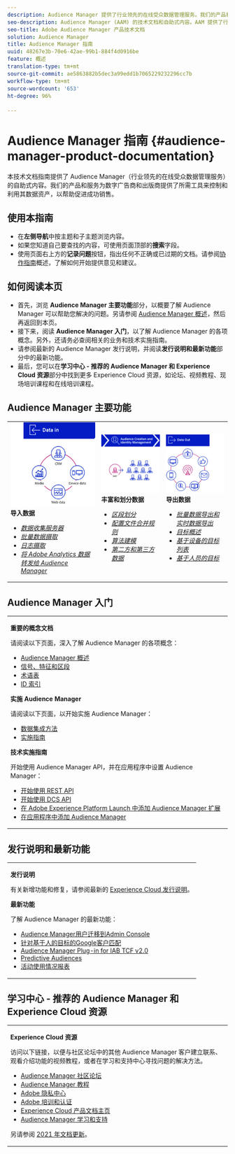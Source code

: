 ```yaml
---
description: Audience Manager 提供了行业领先的在线受众数据管理服务。我们的产品和服务为数字广告商和出版商提供了所需工具来控制和利用其数据资产，以帮助促进成功销售。
seo-description: Audience Manager (AAM) 的技术文档和自助式内容。AAM 提供了行业领先的在线受众数据管理服务，并为数字广告商和出版商提供了所需工具来控制和利用其数据资产，以帮助促进成功销售。
seo-title: Adobe Audience Manager 产品技术文档
solution: Audience Manager
title: Audience Manager 指南
uuid: 48267e3b-70e6-42ae-99b1-884f4d0916be
feature: 概述
translation-type: tm+mt
source-git-commit: ae5863882b5dec3a99edd1b7065229232296cc7b
workflow-type: tm+mt
source-wordcount: '653'
ht-degree: 96%

---
```




# Audience Manager 指南 {#audience-manager-product-documentation}

本技术文档指南提供了 Audience Manager（行业领先的在线受众数据管理服务）的自助式内容。我们的产品和服务为数字广告商和出版商提供了所需工具来控制和利用其数据资产，以帮助促进成功销售。

## 使用本指南

* 在&#x200B;**左侧导航**&#x200B;中按主题和子主题浏览内容。
* 如果您知道自己要查找的内容，可使用页面顶部的&#x200B;**搜索**&#x200B;字段。
* 使用页面右上方的&#x200B;**记录问题**&#x200B;按钮，指出任何不正确或已过期的文档。请参阅[协作指南](https://docs.adobe.com/content/help/en/contributor/contributor-guide/introduction.html)概述，了解如何开始提供意见和建议。

## 如何阅读本页

* 首先，浏览 **Audience Manager 主要功能**&#x200B;部分，以概要了解 Audience Manager 可以帮助您解决的问题。另请参阅 [Audience Manager 概述](/help/using/overview/aam-overview.md)，然后再返回到本页。
* 接下来，阅读 **Audience Manager 入门**，以了解 Audience Manager 的各项概念。另外，还请务必查阅相关的业务和技术实施指南。
* 请参阅最新的 Audience Manager 发行说明，并阅读&#x200B;**发行说明和最新功能**&#x200B;部分中的最新功能。
* 最后，您可以在&#x200B;**学习中心 - 推荐的 Audience Manager 和 Experience Cloud 资源**&#x200B;部分中找到更多 Experience Cloud 资源，如论坛、视频教程、现场培训课程和在线培训课程。

## Audience Manager 主要功能

<table style="table-layout:fixed">
   <td>
      <img alt="数据输入" src="/help/using/overview/assets/data-in.png"/>
      <div>
         <b>导入数据</b>
      </div>
      <p>
         <em><ul><li><a href="/help/using/api/dcs-intro/dcs-api-reference/dcs-api-reference-overview.md">数据收集服务器</a></li><li><a href="/help/using/integration/sending-audience-data/batch-data-transfer-explained/batch-data-transfer-overview.md">批量数据摄取</a></li><li><a href="/help/using/reporting/audience-optimization-reports/metadata-files-intro/metadata-files-intro.md">日志摄取</a></li><li><a href="/help/using/integration/integration-other-solutions/audience-management-module.md">将 Adobe Analytics 数据转发给 Audience Manager</a></li></ul></em>
      <p>
   </td>
   <td>
      <img alt="丰富和划分数据" src="/help/using/overview/assets/enrich-segment.png"/>
      <div>
         <b>丰富和划分数据</b>
      </div>
      <p>
       <em><ul><li><a href="/help/using/features/segments/segments-purpose.md">区段划分</a></li><li><a href="/help/using/features/profile-merge-rules/merge-rules-overview.md">配置文件合并规则</a></li><li><a href="/help/using/features/algorithmic-models/understanding-models.md">算法建模</a></li><li><a href="/help/using/overview/data-types-collected.md">第二方和第三方数据</a></li></ul></em>
      <p>
   </td>
   <td>
      <img alt="数据输出" src="/help/using/overview/assets/data-out.png"/>
      </a>
      <div>
         <b>导出数据</b>
      </div>
      <p>
      <p>
         <em><ul><li><a href="/help/using/integration/receiving-audience-data/receiving-audience-data-overview.md">批量数据导出和实时数据导出</a></li><li><a href="/help/using/features/destinations/destinations.md">目标概述</a></li><li><a href="/help/using/features/destinations/device-based-destinations-list.md">基于设备的目标列表</a></li><li><a href="/help/using/features/destinations/people-based-destinations-overview.md">基于人员的目标</a></li></ul></em> 
      <p>
      <p>
   </td>
</table>


## Audience Manager 入门

<table> 
 <tbody> 
  <tr> 
   <td colname="col1"> <p><b>重要的概念文档</b></p>
   <p>请阅读以下页面，深入了解 Audience Manager 的各项概念： 
   <ul><li><a href="/help/using/overview/aam-overview.md"> Audience Manager 概述</a></li><li><a href="/help/using/reference/signal-trait-segment.md">信号、特征和区段</a></li><li><a href="/help/using/reference/aam-glossary.md"> 术语表</a> </li><li><a href="/help/using/reference/ids-in-aam.md">ID 索引</a></li></ul></p>

<p><b>实施 Audience Manager</b></p>
   <p> 请阅读以下页面，以开始实施 Audience Manager：
     <ul>
     <li><a href="/help/using/integration/data-integration-methods.md">数据集成方法</a></li>
     <li><a href="/help/using/integration/implement-audience-manager.md">实施指南</a></li>
     </ul> </p>

<p> <b>技术实施指南</b> </p> <p>开始使用 Audience Manager API，并在应用程序中设置 Audience Manager：</p> <p> 
     <ul id="ul_47C012F6AB3E4B73BA357027F4D15369">
     <li><a href="/help/using/api/rest-api-main/aam-api-getting-started.md">开始使用 REST API</a></li>
     <li><a href="/help/using/api/dcs-intro/dcs-event-calls/dcs-event-calls.md">开始使用 DCS API</a></li>
     <li><a href="https://docs.adobe.com/content/help/zh-Hans/launch/using/extensions-ref/adobe-extension/adobe-audience-manager-extension.html">在 Adobe Experience Platform Launch 中添加 Audience Manager 扩展</a></li>
    <li><a href="https://aep-sdks.gitbook.io/docs/using-mobile-extensions/adobe-audience-manager">在应用程序中添加 Audience Manager</a></li>
     </ul> </p>
    </td>

</tr> 
 </tbody> 
</table>

<!--

<table> 
 <tbody> 
  <tr> 
   <td colname="col1"> <p><b>Important Conceptual Documentation</b></p>
   <p>Read the pages below for a deeper understanding of Audience Manager concepts: 
   <ul><li><a href="https://docs.adobe.com/content/help/en/audience-manager/user-guide/overview/aam-overview.html"> Audience Manager Overview</a></li><li><a href="https://docs.adobe.com/help/en/audience-manager/user-guide/reference/aam-glossary.html"> Glossary</a> </li><li><a href="https://docs.adobe.com/content/help/en/audience-manager/user-guide/reference/ids-in-aam.html">Index of IDs</a></li><li><a href="https://docs.adobe.com/help/en/audience-manager/user-guide/reference/signal-trait-segment.html">Signals, Traits, and Segments</a></li></ul></p>
   <br>&nbsp;
   <p><b>Implement Audience Manager</b></p>
   <p> Get started with implementing Audience Manager by reading the pages below:
     <ul>
     <li><a href="https://docs.adobe.com/content/help/en/audience-manager/user-guide/implementation-integration-guides/data-integration-methods.html">Data Integration Methods</a></li>
     <li><a href="https://docs.adobe.com/content/help/en/audience-manager/user-guide/implementation-integration-guides/implement-audience-manager.html">Implementation Guide</a></li>
     </ul> </p>
     <br>&nbsp;
   <p> <b>Technical Implementation Guides</b> </p> <p>Get started with Audience Manager APIs and set up Audience Manager in your app:</p> <p> 
     <ul id="ul_47C012F6AB3E4B73BA357027F4D15369">
     <li><a href="https://docs.adobe.com/content/help/en/audience-manager/user-guide/api-and-sdk-code/rest-apis/aam-api-getting-started.html">Getting Started with REST APIs</a></li>
     <li><a href="https://docs.adobe.com/content/help/en/audience-manager/user-guide/api-and-sdk-code/dcs/dcs-event-calls/dcs-event-calls.html">Get started with the DCS API</a></li>
     <li><a href="https://docs.adobe.com/content/help/en/launch/using/extensions-ref/adobe-extension/adobe-audience-manager-extension.html">Add the Audience Manager extension to Adobe Experience Platform Launch</a></li>
    <li><a href="https://aep-sdks.gitbook.io/docs/using-mobile-extensions/adobe-audience-manager">Add Audience Manager to your app</a></li>
     </ul> </p>
    </td>
   <td colname="col2">  <p> <b>Collaborative Documentation</b> </p>
     <p>We welcome contributions to our documentation from all our readers. See the <a href="https://docs.adobe.com/content/help/en/contributor/contributor-guide/introduction.html">Collaboration Guide Overview</a> to learn how to start contributing.</p>
   <br>&nbsp;
   <p> <b>Release Notes</b> </p> <p> 
     See the latest <a href="https://docs.adobe.com/content/help/en/release-notes/experience-cloud/current.html" format="https" scope="external"> Experience Cloud Release Notes</a> for new features and fixes.</p> <br>&nbsp;
     <p> <b>Experience Cloud Resources</b> </p> <p> 
     <ul id="ul_E30EC96BDC624B5591F0470D430B7F41"> 
      <li id="li_F3A5CCFAE0F247CEB41A03CA8E03106B"><a href="https://forums.adobe.com/community/experience-cloud/analytics-cloud/audience-manager" format="https" scope="external"> Audience Manager Community Forums</a> </li>
      <li><a href="https://docs.adobe.com/content/help/en/audience-manager-learn/tutorials/overview.html" format="http" scope="external"> Audience Manager Tutorials</a> </li> 
      <li id="li_1737D63307024F26B1F967621613A5AC"><a href="https://www.adobe.com/privacy.html" format="http" scope="external"> Adobe Privacy Center</a> </li>  
      <li id="li_1938F7044F544481A6CC0F45CC22B80A"> <a href="https://helpx.adobe.com/learning.html?promoid=KAUDK" scope="external" format="http"> Adobe Training and Certifications</a> </li> 
      <li id="li_C71459E0D1464C05B8B9387C43541F17"> <a href="https://helpx.adobe.com/support/experience-cloud.html" scope="external" format="https">Experience Cloud Product Documentation Home</a> </li> 
      <li id="li_0DB1997FEB87484EBC07E03FD40AA39F"><a href="https://helpx.adobe.com/support/audience-manager.html" format="https" scope="external"> Audience Manager Learn &amp; Support</a> </li> 
     </ul> </p> 
     <br>&nbsp;
     <p>See also, <a href="https://docs.adobe.com/content/help/en/audience-manager/user-guide/documentation-updates/docs-2020.html"> 2020 Documentation Updates</a>. </p> </td>
  </tr> 
 </tbody> 
</table>

-->

## 发行说明和最新功能

<table> 
 <tbody> 
  <tr> 
   <td> <p> <b>发行说明</b> </p> <p> 
     有关新增功能和修复，请参阅最新的 <a href="https://docs.adobe.com/content/help/zh-Hans/release-notes/experience-cloud/current.html" format="https" scope="external">Experience Cloud 发行说明</a>。</p> 
     <p> <b>最新功能</b> </p> <p> 
     了解 Audience Manager 的最新功能：</p>
     <p><ul><li><a href="/help/using/docs-updates/docs-2021.md">Audience Manager用户迁移到Admin Console</a></li><li><a href="/help/using/features/destinations/people-based-destinations-prerequisites.md">针对基于人的目标的Google客户匹配</a></li><li><a href="/help/using/overview/data-security-and-privacy/aam-iab-plugin.md">Audience Manager Plug-in for IAB TCF v2.0</a></li><li><a href="/help/using/features/algorithmic-models/predictive-audiences.md">Predictive Audiences</a></li><li><a href="/help/using/features/administration/activity-usage-reporting.md">活动使用情况报表</a></li>
     </ul></p>
    </td>
  </tr> 
 </tbody> 
</table>

<!--

**Release Notes**

See the latest [Experience Cloud Release Notes](https://docs.adobe.com/content/help/en/release-notes/experience-cloud/current.html) for new features and fixes.

<br>&nbsp;

**Latest features**

Read about the latest Audience Manager features:
* [Activity Usage Reporting](https://docs.adobe.com/content/help/en/audience-manager/user-guide/features/administration/activity-usage-reporting.html)
* [California Consumer Privacy Act (CCPA) Support and Privacy Documentation Overhaul](https://docs.adobe.com/content/help/en/audience-manager/user-guide/overview/data-privacy/data-privacy.html)
* [Intelligent Recommendations for Audience Marketplace Data, powered by Adobe Sensei](https://docs.adobe.com/content/help/en/audience-manager/user-guide/features/segments/trait-recommendations.html)
* [Profile Merge Rules Enhancements](https://docs.adobe.com/content/help/en/audience-manager/user-guide/features/profile-merge-rules/merge-rules-overview.html)
* [Bulk Management Tools Update](https://docs.adobe.com/content/help/en/audience-manager/user-guide/reference/bulk-management-tools/bulk-management-intro.html)

-->


## 学习中心 - 推荐的 Audience Manager 和 Experience Cloud 资源


<table> 
 <tbody> 
  <tr> 
   <td colname="col2"> 
     <p> <b>Experience Cloud 资源</b> </p>
     <p>访问以下链接，以便与社区论坛中的其他 Audience Manager 客户建立联系、观看介绍功能的视频教程，或者在学习和支持中心寻找问题的解决方法。</p>
     <p> 
     <ul id="ul_E30EC96BDC624B5591F0470D430B7F41"> 
      <li id="li_F3A5CCFAE0F247CEB41A03CA8E03106B"><a href="https://forums.adobe.com/community/experience-cloud/analytics-cloud/audience-manager" format="https" scope="external">Audience Manager 社区论坛</a> </li>
      <li><a href="https://docs.adobe.com/content/help/en/audience-manager-learn/tutorials/overview.html" format="http" scope="external">Audience Manager 教程</a> </li> 
      <li id="li_1737D63307024F26B1F967621613A5AC"><a href="https://www.adobe.com/cn/privacy.html" format="http" scope="external">Adobe 隐私中心</a> </li>  
      <li id="li_1938F7044F544481A6CC0F45CC22B80A"> <a href="https://helpx.adobe.com/cn/learning.html?promoid=KAUDK" scope="external" format="http">Adobe 培训和认证</a> </li> 
      <li id="li_C71459E0D1464C05B8B9387C43541F17"> <a href="https://helpx.adobe.com/cn/support/experience-cloud.html" scope="external" format="https">Experience Cloud 产品文档主页</a> </li> 
      <li id="li_0DB1997FEB87484EBC07E03FD40AA39F"><a href="https://helpx.adobe.com/cn/support/audience-manager.html" format="https" scope="external">Audience Manager 学习和支持</a> </li> 
     </ul> </p> 
     <p>另请参阅 <a href="https://docs.adobe.com/content/help/zh-Hans/audience-manager/user-guide/documentation-updates/docs-2021.html">2021 年文档更新</a>。 </p> </td>
  </tr> 
 </tbody> 
</table>